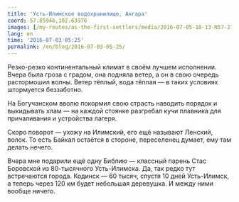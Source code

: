 ```yaml
---
title: 'Усть-Илимское водохранилище, Ангара'
coord: 57.85946,102.63976
images: [/my-routes/as-the-first-settlers/media/2016-07-05-10-13-N57-27227E103-09670-6846]
lang: en
time: '2016-07-03 05:25'
permalink: /en/blog/2016-07-03-05-25/
---
```


Резко-резко континентальный климат в своём лучшем исполнении. Вчера была гроза с градом, она подняла ветер, а он в свою очередь растормошил волны. Ветер тёплый, вода тёплая&nbsp;— в таких условиях штормуется беззаботно.

На Богучанском вволю покормил свою страсть наводить порядок и выкидывать хлам&nbsp;— на каждой стоянке разгребал кучи плавника для причаливания и устройства лагеря.

Скоро поворот&nbsp;— ухожу на Илимский, его ещё называют Ленский, волок. То есть Байкал остаётся в стороне, переселенец думает, ему там делать нечего.

Вчера мне подарили ещё одну Библию&nbsp;— классный парень Стас Боровской из 80-тысячного Усть-Илимска. Да, так редко тут встречаются города. Кодинск&nbsp;— 60&nbsp;тысяч, спустя 10&nbsp;дней Усть-Илимск, а теперь через 120&nbsp;км будет небольшая деревушка. И между ними вообще ничего.
